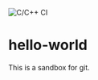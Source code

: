![C/C++ CI](https://github.com/youpong/hello-world/workflows/C/C++%20CI/badge.svg)
# hello-world
This is a sandbox for git.
